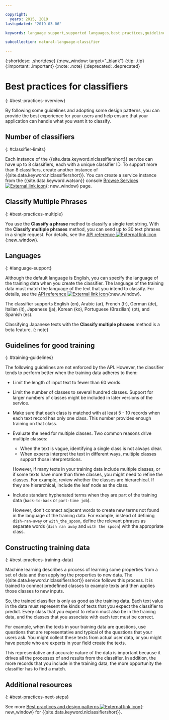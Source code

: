 ```yaml
---

copyright:
  years: 2015, 2019
lastupdated: "2019-03-06"

keywords: language support,supported languages,best practices,guidelines,

subcollection: natural-language-classifier

---
```


{:shortdesc: .shortdesc}
{:new_window: target="_blank"}
{:tip: .tip}
{:important: .important}
{:note: .note}
{:deprecated: .deprecated}

# Best practices for classifiers
{: #best-practices-overview}

By following some guidelines and adopting some design patterns, you can provide the best experience for your users and help ensure that your application can handle what you want it to classify.

## Number of classifiers
{: #classifier-limits}

Each instance of the {{site.data.keyword.nlclassifiershort}} service can have up to 8 classifiers, each with a unique classifier ID. To support more than 8 classifiers, create another instance of {{site.data.keyword.nlclassifiershort}}. You can create a service instance from the {{site.data.keyword.watson}} console [Browse Services ![External link icon](../../icons/launch-glyph.svg "External link icon")](https://{DomainName}/developer/watson/services){: new_window} page.

## Classify Multiple Phrases
{: #best-practices-multiple}

You use the **Classify a phrase** method to classify a single text string. With the **Classify multiple phrases** method, you can send up to 30 text phrases in a single request. For details, see the [API reference ![External link icon](../../icons/launch-glyph.svg "External link icon")](https://{DomainName}/apidocs/natural-language-classifier#classify-multiple-phrases){:new_window}.

## Languages
{: #language-support}

Although the default language is English, you can specify the language of the training data when you create the classifier. The language of the training data must match the language of the text that you intend to classify. For details, see the [API reference ![External link icon](../../icons/launch-glyph.svg "External link icon")](https://{DomainName}/apidocs/natural-language-classifier#create-classifier){:new_window}.

The classifier supports English (en), Arabic (ar), French (fr), German (de), Italian (it), Japanese (ja), Korean (ko), Portuguese (Brazilian) (pt), and Spanish (es).

Classifying Japanese texts with the **Classify multiple phrases** method is a beta feature.
{: note}

## Guidelines for good training
{: #training-guidelines}

The following guidelines are not enforced by the API. However, the classifier tends to perform better when the training data adheres to them:

- Limit the length of input text to fewer than 60 words.
- Limit the number of classes to several hundred classes. Support for larger numbers of classes might be included in later versions of the service.
- Make sure that each class is matched with at least 5 - 10 records when each text record has only one class. This number provides enough training on that class.
- Evaluate the need for multiple classes. Two common reasons drive multiple classes:
    - When the text is vague, identifying a single class is not always clear.
    - When experts interpret the text in different ways, multiple classes support those interpretations.

    However, if many texts in your training data include multiple classes, or if some texts have more than three classes, you might need to refine the classes. For example, review whether the classes are hierarchical. If they are hierarchical, include the leaf node as the class.
- Include standard hyphenated terms when they are part of the training data (`back-to-back` or `part-time job`).

    However, don't connect adjacent words to create new terms not found in the language of the training data. For example, instead of defining `dish-ran-away` or `with_the_spoon`, define the relevant phrases as separate words (`dish ran away` and `with the spoon`) with the appropriate class.

## Constructing training data
{: #best-practices-training-data}

Machine learning describes a process of learning some properties from a set of data and then applying the properties to new data. The {{site.data.keyword.nlclassifiershort}} service follows this process. It is trained to connect predefined classes to example texts and then applies those classes to new inputs.

So, the trained classifier is only as good as the training data. Each text value in the data must represent the kinds of texts that you expect the classifier to predict. Every class that you expect to return must also be in the training data, and the classes that you associate with each text must be correct.

For example, when the texts in your training data are questions, use questions that are representative and typical of the questions that your users ask. You might collect these texts from actual user data, or you might have people who are experts in your field create the texts.

This representative and accurate nature of the data is important because it drives all the processes of and results from the classifier. In addition, the more records that you include in the training data, the more opportunity the classifier has to find a match.

## Additional resources
{: #best-practices-next-steps}

See more [Best practices and design patterns ![External link icon](../../icons/launch-glyph.svg "External link icon")](https://www.ibm.com/watson/assets-watson/pdf/Watson-NLC-Links-Best-Practices-Design-Patterns.pdf){: new_window} for {{site.data.keyword.nlclassifiershort}}.
